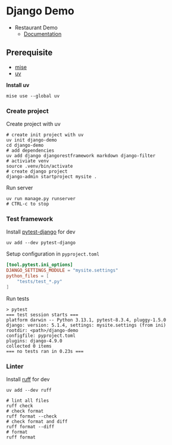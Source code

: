 # Django Demo

* Restaurant Demo
    * [Documentation](docs/restaurant.md)

## Prerequisite

* [mise](https://github.com/jdx/mise)
* [uv](https://github.com/astral-sh/uv)

**Install uv**

```shell
mise use --global uv
```

### Create project

Create project with uv
```shell
# create init project with uv
uv init django-demo
cd django-demo
# add dependencies
uv add django djangorestframework markdown django-filter
# activiate venv
source .venv/bin/activate
# create django project
django-admin startproject mysite .
```

Run server

```shell
uv run manage.py runserver
# CTRL-c to stop
```

### Test framework

Install [pytest-django](https://pytest-django.readthedocs.io/en/latest/index.html) for dev

```
uv add --dev pytest-django
```

Setup configuration in `pyproject.toml`

```toml
[tool.pytest.ini_options]
DJANGO_SETTINGS_MODULE = "mysite.settings"
python_files = [
    "tests/test_*.py"
]
```

Run tests

```shell
> pytest
=== test session starts ===
platform darwin -- Python 3.13.1, pytest-8.3.4, pluggy-1.5.0
django: version: 5.1.4, settings: mysite.settings (from ini)
rootdir: <path>/django-demo
configfile: pyproject.toml
plugins: django-4.9.0
collected 0 items
=== no tests ran in 0.23s ===
```

### Linter

Install [ruff](https://github.com/astral-sh/ruff) for dev

```shell
uv add --dev ruff

# lint all files
ruff check
# check format
ruff format --check
# check format and diff
ruff format --diff
# format
ruff format
```
